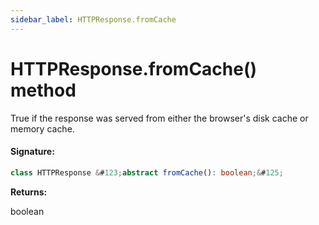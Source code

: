 ```yaml
---
sidebar_label: HTTPResponse.fromCache
---
```


# HTTPResponse.fromCache() method

True if the response was served from either the browser's disk cache or memory cache.

#### Signature:

```typescript
class HTTPResponse &#123;abstract fromCache(): boolean;&#125;
```

**Returns:**

boolean
